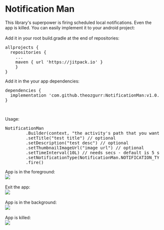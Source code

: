 # Notification Man

This library's superpower is firing scheduled local notifications. Even the app is killed.
You can easily implement it to your android project:</br>
</br>
Add it in your root build.gradle at the end of repositories:
</br>
<pre>allprojects {
  repositories {
    ...
    maven { url 'https://jitpack.io' }
    }
}</pre> 

Add it in the your app dependencies:
</br>
<pre>dependencies {
  implementation 'com.github.theozgurr:NotificationMan:v1.0.3'
}</pre>
</br>

Usage:</br>

<pre>NotificationMan
        .Builder(context, "the activity's path that you want to open when the notification is clicked")
        .setTitle("test title") // optional
        .setDescription("test desc") // optional
        .setThumbnailImageUrl("image url") // optional
        .setTimeInterval(10L) // needs secs - default is 5 secs
        .setNotificationType(NotificationMan.NOTIFICATION_TYPE_IMAGE) // optional - default type is TEXT
        .fire()</pre> 



App is in the foreground:</br>
![](https://media1.giphy.com/media/ciweGllR6JM5e2xE4Y/giphy.gif)</br>
</br>
Exit the app:</br>
![](https://media0.giphy.com/media/JR6RcCu6pbEFNBMKtZ/giphy.gif)</br>
</br>
App is in the background:</br>
![](https://media1.giphy.com/media/RhBhUBYq771pIdHnlv/giphy.gif)</br>
</br>
App is killed:</br>
![](https://media1.giphy.com/media/VFNh8xq0e8VFxdJ3Wa/giphy.gif)</br>
</br>
